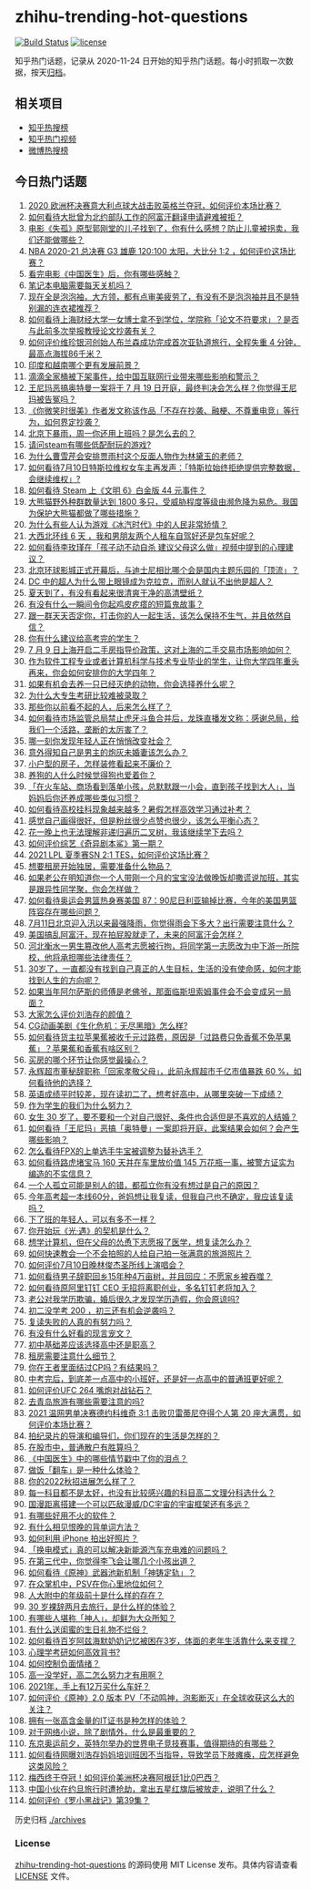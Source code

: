 # zhihu-trending-hot-questions

[![Build Status](https://github.com/justjavac/zhihu-trending-hot-questions/workflows/ci/badge.svg?branch=master)](https://github.com/justjavac/zhihu-trending-hot-questions/actions)
[![license](https://img.shields.io/github/license/justjavac/zhihu-trending-hot-questions)](https://github.com/justjavac/zhihu-trending-hot-questions/blob/master/LICENSE)

知乎热门话题，记录从 2020-11-24 日开始的知乎热门话题。每小时抓取一次数据，按天[归档](./archives)。

## 相关项目

- [知乎热搜榜](https://github.com/justjavac/zhihu-trending-top-search)
- [知乎热门视频](https://github.com/justjavac/zhihu-trending-hot-video)
- [微博热搜榜](https://github.com/justjavac/weibo-trending-hot-search)

## 今日热门话题

<!-- BEGIN -->
<!-- 最后更新时间 Mon Jul 12 2021 13:01:36 GMT+0800 (China Standard Time) -->

1. [2020
   欧洲杯决赛意大利点球大战击败英格兰夺冠，如何评价本场比赛？](https://www.zhihu.com/question/471657672)
2. [如何看待大批曾为北约部队工作的阿富汗翻译申请避难被拒？](https://www.zhihu.com/question/471612785)
3. [电影《失孤》原型郭刚堂的儿子找到了，你有什么感想？防止儿童被拐卖，我们还能做哪些？](https://www.zhihu.com/question/471641951)
4. [NBA 2020-21 总决赛 G3 雄鹿 120:100 太阳，大比分 1:2
   ，如何评价这场比赛？](https://www.zhihu.com/question/471663631)
5. [看完电影《中国医生》后，你有哪些感触？](https://www.zhihu.com/question/470774701)
6. [笔记本电脑需要每天关机吗？](https://www.zhihu.com/question/424633596)
7. [现在全是泡泡袖，大方领，都有点审美疲劳了，有没有不是泡泡袖并且不是特别漏的连衣裙推荐？](https://www.zhihu.com/question/462523005)
8. [如何看待上海财经大学一女博士拿不到学位，学院称「论文不符要求」？是否与此前多次举报教授论文抄袭有关？](https://www.zhihu.com/question/471268212)
9. [如何评价维珍银河创始人布兰森成功完成首次亚轨道旅行，全程失重 4
   分钟，最高点海拔86千米？](https://www.zhihu.com/question/469479395)
10. [印度和越南哪个更有发展前景？](https://www.zhihu.com/question/357821480)
11. [滴滴全家桶被下架事件，给中国互联网行业带来哪些影响和警示？](https://www.zhihu.com/question/471242804)
12. [王尼玛恶搞奥特曼一案将于 7 月 19
    日开庭，最终判决会怎么样？你觉得王尼玛被告冤吗？](https://www.zhihu.com/question/471139974)
13. [《你微笑时很美》作者发文称该作品「不存在抄袭、融梗、不尊重电竞」等行为，如何界定抄袭？](https://www.zhihu.com/question/471672379)
14. [北京下暴雨，周一你还用上班吗？是怎么去的？](https://www.zhihu.com/question/471592467)
15. [请问steam有哪些低配耐玩的游戏?](https://www.zhihu.com/question/355354021)
16. [为什么曹雪芹会安排贾雨村这个反面人物作为林黛玉的老师？](https://www.zhihu.com/question/452061802)
17. [如何看待7月10日特斯拉维权女车主再发声：「特斯拉始终拒绝提供完整数据，会继续维权」?](https://www.zhihu.com/question/471510652)
18. [如何看待 Steam 上《文明 6》白金版 44 元事件？](https://www.zhihu.com/question/471083947)
19. [大熊猫野外种群数量达到 1800
    多只，受威胁程度等级由濒危降为易危。我国为保护大熊猫都做了哪些措施？](https://www.zhihu.com/question/470615403)
20. [为什么有些人认为游戏《冰汽时代》中的人民非常矫情？](https://www.zhihu.com/question/470905655)
21. [大西北环线 6 天 ，我和男朋友两个人租车自驾好还是包车好呢？](https://www.zhihu.com/question/460032268)
22. [如何看待李玫瑾在「孩子动不动自杀
    建议父母这么做」视频中提到的心理建议？](https://www.zhihu.com/question/471634095)
23. [北京环球影城正式开幕后，与迪士尼相比哪个会是国内主题乐园的「顶流」？](https://www.zhihu.com/question/470467852)
24. [DC 中的超人为什么带上眼镜成为克拉克，而别人就认不出他是超人？](https://www.zhihu.com/question/470959218)
25. [夏天到了，有没有看起来很清爽干净的高清壁纸？](https://www.zhihu.com/question/395401899)
26. [有没有什么一瞬间令你起鸡皮疙瘩的短篇鬼故事？](https://www.zhihu.com/question/382949359)
27. [跟一群天天否定你，打击你的人一起生活，该怎么保持不生气，并且依然自信？](https://www.zhihu.com/question/470883728)
28. [你有什么建议给高考完的学生？](https://www.zhihu.com/question/464333783)
29. [7 月 9
    日上海开启二手房指导价政策，这对上海的二手交易市场影响如何？](https://www.zhihu.com/question/471152148)
30. [作为软件工程专业或者计算机科学与技术专业毕业的学生，让你大学四年重头再来，你会如何安排你的大学四年？](https://www.zhihu.com/question/426053091)
31. [如果有机会去养一只已经灭绝的动物，你会选择养什么呢？](https://www.zhihu.com/question/408285096)
32. [为什么大专生考研比较难被录取？](https://www.zhihu.com/question/271013499)
33. [那些你以前看不起的人，后来怎么样了？](https://www.zhihu.com/question/60479561)
34. [如何看待市场监管总局禁止虎牙斗鱼合并后，龙珠直播发文称：感谢总局，给我们一个活路，垄断的太厉害了？](https://www.zhihu.com/question/471401960)
35. [哪一刻你发现年轻人正在悄悄改变社会？](https://www.zhihu.com/question/447184915)
36. [意外得知自己是男主的炮灰未婚妻该怎么办？](https://www.zhihu.com/question/469837216)
37. [小户型的房子，怎样装修看起来不廉价？](https://www.zhihu.com/question/463577426)
38. [养狗的人什么时候觉得狗也爱着你？](https://www.zhihu.com/question/268221776)
39. [「在火车站、商场看到落单小孩，总默默跟一小会，直到孩子找到大人」，当妈妈后你还养成哪些类似习惯？](https://www.zhihu.com/question/471287409)
40. [如何看待高校挂科现象越来越多？暑假怎样高效学习通过补考？](https://www.zhihu.com/question/471551123)
41. [感觉自己画得很好，但是粉丝很少点赞也很少，该怎么平衡心态？](https://www.zhihu.com/question/471412359)
42. [花一晚上也无法理解非递归遍历二叉树，我该继续学下去吗？](https://www.zhihu.com/question/387295413)
43. [如何评价综艺《奇异剧本鲨》第一期？](https://www.zhihu.com/question/471424989)
44. [2021 LPL 夏季赛SN 2:1 TES，如何评价这场比赛？](https://www.zhihu.com/question/471568606)
45. [想要租房开始独居，需要准备什么物品？](https://www.zhihu.com/question/294450531)
46. [如果老公在明知道你一个人带刚一个月的宝宝没法做晚饭却撒谎说加班，其实是跟异性同学聚，你会怎样做？](https://www.zhihu.com/question/470868422)
47. [如何看待奥运会男篮热身赛美国
    87：90尼日利亚输掉比赛，今年的美国男篮阵容存在哪些问题？](https://www.zhihu.com/question/471503895)
48. [7月11日北京迎入汛以来最强降雨，你觉得雨会下多大？出行需要注意什么？](https://www.zhihu.com/question/471533010)
49. [美国搞乱阿富汗，现在拍屁股就走了，未来的阿富汗会怎样？](https://www.zhihu.com/question/470254637)
50. [河北衡水一男生篡改他人高考志愿被行拘，将同学第一志愿改为中下游一所院校，他将承担哪些法律责任？](https://www.zhihu.com/question/471217744)
51. [30岁了，一直都没有找到自己真正的人生目标，生活的没有使命感，如何才能找到人生的方向呢？](https://www.zhihu.com/question/19760164)
52. [如果当年阿尔萨斯的师傅是老佛爷，那面临斯坦索姆事件会不会变成另一局面？](https://www.zhihu.com/question/39683312)
53. [大家怎么评价刘浩存的颜值？](https://www.zhihu.com/question/415082238)
54. [CG动画美剧《生化危机：无尽黑暗》怎么样?](https://www.zhihu.com/question/470923732)
55. [如何看待货主拉苹果蕉被收千元过路费，原因是「过路费只免香蕉不免苹果蕉」？苹果蕉和香蕉有啥区别？](https://www.zhihu.com/question/471137088)
56. [买房的哪个环节让你感觉最操心？](https://www.zhihu.com/question/470473641)
57. [永辉超市董秘辞职称「回家孝敬父母」，此前永辉超市千亿市值暴跌 60
    %，如何看待他的选择？](https://www.zhihu.com/question/470636516)
58. [英语成绩平时较差，现在读初二了，想考好高中，从哪里突破一下成绩？](https://www.zhihu.com/question/470892638)
59. [作为学生的我们为什么努力？](https://www.zhihu.com/question/470550277)
60. [女生 30
    岁了，要不要和一个对自己很好、条件也合适但是不喜欢的人结婚？](https://www.zhihu.com/question/463821091)
61. [如何看待「王尼玛」恶搞「奥特曼」一案即将开庭，此案结果会如何？会产生哪些影响？](https://www.zhihu.com/question/471109088)
62. [怎么看待FPX的上单选手牛宝被调整为替补选手？](https://www.zhihu.com/question/471058719)
63. [如何看待路虎堵宝马 160 天并在车里放价值 145
    万花瓶一事，被警方证实为编造的不实信息？](https://www.zhihu.com/question/471180914)
64. [一个人孤立可能是别人的错，都孤立你有没有想过是自己的原因？](https://www.zhihu.com/question/469497285)
65. [今年高考超一本线60分，爸妈想让我复读，但我自己也不确定，我应该复读吗？](https://www.zhihu.com/question/470979430)
66. [下了班的年轻人，可以有多不一样？](https://www.zhihu.com/question/471089114)
67. [你开始玩《光·遇》的契机是什么？](https://www.zhihu.com/question/466376863)
68. [想学计算机，但在父母的怂恿下志愿报了医学，想复读怎么办？](https://www.zhihu.com/question/470621971)
69. [如何快速教会一个不会拍照的人给自己拍一张满意的旅游照片？](https://www.zhihu.com/question/21683968)
70. [如何评价7月10日晚林俊杰圣所线上演唱会？](https://www.zhihu.com/question/471435723)
71. [如何看待男子辞职回乡15年种4万亩树，并且回应：不愿家乡被吞噬？](https://www.zhihu.com/question/471104371)
72. [如何看待原阿里钉钉 CEO 无招将离职创业，多名钉钉老将加入？](https://www.zhihu.com/question/471179922)
73. [老公对我学历欺骗，婚后很久才发现学历造假，你会原谅吗?](https://www.zhihu.com/question/347657075)
74. [初二没学考 200 ，初三还有机会逆袭吗？](https://www.zhihu.com/question/469647742)
75. [复读失败的人真的有努力吗？](https://www.zhihu.com/question/468243821)
76. [有没有什么好看的现言宠文？](https://www.zhihu.com/question/296896817)
77. [初中基础差应该选择高中还是职高？](https://www.zhihu.com/question/470991038)
78. [租房需要注意什么细节？](https://www.zhihu.com/question/273614571)
79. [你在王者里面结过CP吗？有结果吗？](https://www.zhihu.com/question/470353786)
80. [中考完后，到底差一点高中的小班好，还是好一点高中的普通班更好呢？](https://www.zhihu.com/question/469575580)
81. [如何评价UFC 264 嘴炮对战钻石？](https://www.zhihu.com/question/471526401)
82. [去青岛旅游有哪些需要注意的吗?](https://www.zhihu.com/question/463940803)
83. [2021 温网男单决赛德约科维奇 3:1 击败贝雷蒂尼夺得个人第 20
    座大满贯，如何评价本场比赛？](https://www.zhihu.com/question/471646775)
84. [拍纪录片的导演和编导们，你们现在的生活是怎样的？](https://www.zhihu.com/question/21367029)
85. [在股市中，普通散户有胜算吗？](https://www.zhihu.com/question/462749796)
86. [《中国医生》中的哪些情节戳中了你的泪点？](https://www.zhihu.com/question/469045633)
87. [做饭「翻车」是一种什么体验？](https://www.zhihu.com/question/470377393)
88. [你的2022秋招进展怎么样了？](https://www.zhihu.com/question/351714717)
89. [每一科目都不是太好，也没有比较感兴趣的科目高二文理分科选什么？](https://www.zhihu.com/question/468020385)
90. [国漫距离搭建一个可以匹敌漫威/DC宇宙的宇宙框架还有多远？](https://www.zhihu.com/question/470496281)
91. [有哪些好用不火的软件？](https://www.zhihu.com/question/310110592)
92. [有什么相见恨晚的背单词方法？](https://www.zhihu.com/question/48040579)
93. [如何利用 iPhone 拍出好照片？](https://www.zhihu.com/question/20746932)
94. [「换电模式」真的可以解决新能源汽车充电难的问题吗？](https://www.zhihu.com/question/452052665)
95. [在第三代中，你觉得李飞会让哪几个小孩出道？](https://www.zhihu.com/question/469727398)
96. [如何看待《原神》武器池新机制「神铸定轨」？](https://www.zhihu.com/question/471242389)
97. [在众掌机中，PSV在你心里地位如何？](https://www.zhihu.com/question/471086899)
98. [人大附中的年级前十是什么样的存在？](https://www.zhihu.com/question/322801940)
99. [30 岁裸辞两月去旅行，是什么样的体验？](https://www.zhihu.com/question/469997826)
100. [有哪些人堪称「神人」，却鲜为大众所知？](https://www.zhihu.com/question/39408533)
101. [有什么送闺蜜的生日礼物不烂俗？](https://www.zhihu.com/question/310113748)
102. [如何看待百岁阿兹海默奶奶记忆被困在3岁，体面的老年生活靠什么来支撑？](https://www.zhihu.com/question/471164232)
103. [心理学考研如何高效背书?](https://www.zhihu.com/question/367658708)
104. [如何控制负面情绪？](https://www.zhihu.com/question/20082759)
105. [高一没学好，高二怎么努力才有用啊？](https://www.zhihu.com/question/469064233)
106. [2021年，手上有12万买什么车好？](https://www.zhihu.com/question/453534204)
107. [如何评价《原神》2.0 版本
     PV「不动鸣神，泡影断灭」在全球收获这么大的关注？](https://www.zhihu.com/question/471289239)
108. [拥有一张高含金量的IT证书是种怎样的体验？](https://www.zhihu.com/question/470628182)
109. [对于网络小说，除了剧情外，什么是最重要的？](https://www.zhihu.com/question/471258652)
110. [东京奥运前夕，英特尔举办的世界电子竞技赛事，值得期待的有哪些？](https://www.zhihu.com/question/471064617)
111. [如何看待网曝刘浩存妈妈培训班因不当指导，导致学员下肢瘫痪，应怎样避免这类风险？](https://www.zhihu.com/question/471509047)
112. [梅西终于夺冠！如何评价美洲杯决赛阿根廷1比0巴西？](https://www.zhihu.com/question/471502194)
113. [中国小伙在约旦旅行时遭抢劫，拿出五星红旗后被放走，说明了什么？](https://www.zhihu.com/question/471187170)
114. [如何评价《罗小黑战记》第39集？](https://www.zhihu.com/question/471096080)

<!-- END -->

历史归档 [./archives](./archives)

### License

[zhihu-trending-hot-questions](https://github.com/justjavac/zhihu-trending-hot-questions)
的源码使用 MIT License 发布。具体内容请查看 [LICENSE](./LICENSE) 文件。
